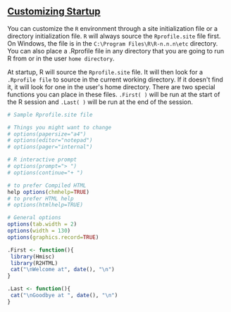 ## [Customizing Startup](http://www.statmethods.net/interface/customizing.html)
You can customize the `R` environment through a site initialization file or a directory initialization file. `R` will always source the `Rprofile.site` file first. On Windows, the file is in the `C:\Program Files\R\R-n.n.n\etc` directory. You can also place a .Rprofile file in any directory that you are going to run R from or in the user `home directory`.  

At startup, R will source the `Rprofile.site` file. It will then look for a `.Rprofile file` to source in the current working directory. If it doesn't find it, it will look for one in the user's home directory. There are two special functions you can place in these files. `.First( )` will be run at the start of the R session and `.Last( )` will be run at the end of the session.  

```r
# Sample Rprofile.site file 

# Things you might want to change
# options(papersize="a4") 
# options(editor="notepad") 
# options(pager="internal")

# R interactive prompt 
# options(prompt="> ")
# options(continue="+ ") 

# to prefer Compiled HTML 
help options(chmhelp=TRUE) 
# to prefer HTML help 
# options(htmlhelp=TRUE) 

# General options 
options(tab.width = 2) 
options(width = 130)
options(graphics.record=TRUE) 

.First <- function(){
 library(Hmisc)
 library(R2HTML)
 cat("\nWelcome at", date(), "\n") 
}

.Last <- function(){ 
 cat("\nGoodbye at ", date(), "\n")
}
```
